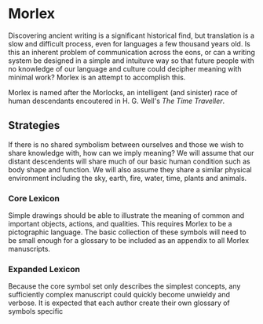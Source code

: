 # Morlex

Discovering ancient writing is a significant historical find, but translation is a slow and difficult process, even for languages a few thousand years old. Is this an inherent problem of communication across the eons, or can a writing system be designed in a simple and intuituve way so that future people with no knowledge of our language and culture could decipher meaning with minimal work? Morlex is an attempt to accomplish this.

Morlex is named after the Morlocks, an intelligent (and sinister) race of human descendants encoutered in H. G. Well's *The Time Traveller*.

## Strategies

If there is no shared symbolism between ourselves and those we wish to share knowledge with, how can we imply meaning? We will assume that our distant descendents will share much of our basic human condition such as body shape and function. We will also assume they share a similar physical environment including the sky, earth, fire, water, time, plants and animals. 

### Core Lexicon

Simple drawings should be able to illustrate the meaning of common and important objects, actions, and qualities. This requires Morlex to be a pictographic language. The basic collection of these symbols will need to be small enough for a glossary to be included as an appendix to all Morlex manuscripts.

### Expanded Lexicon

Because the core symbol set only describes the simplest concepts, any sufficiently complex manuscript could quickly become unwieldy and verbose. It is expected that each author create their own glossary of symbols specific
